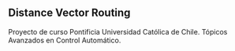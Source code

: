 
## Distance Vector Routing

Proyecto de curso Pontificia Universidad Católica de Chile. Tópicos Avanzados en Control Automático.


